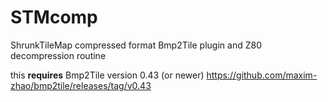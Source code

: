 STMcomp
=====================

ShrunkTileMap compressed format Bmp2Tile plugin and Z80 decompression routine

this **requires** Bmp2Tile version 0.43 (or newer) https://github.com/maxim-zhao/bmp2tile/releases/tag/v0.43
